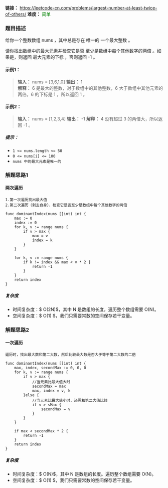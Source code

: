 **链接：** https://leetcode-cn.com/problems/largest-number-at-least-twice-of-others/
**难度：** <font color="green">简单</font>

### 题目描述
给你一个整数数组 nums ，其中总是存在 唯一的 一个最大整数 。

请你找出数组中的最大元素并检查它是否 至少是数组中每个其他数字的两倍 。如果是，则返回 最大元素的下标 ，否则返回 -1 。

#### 示例1：
> **输入：** nums = [3,6,1,0]
> **输出：** 1  
> **解释：** 6 是最大的整数，对于数组中的其他整数，6 大于数组中其他元素的两倍。6 的下标是 1 ，所以返回 1 。

#### 示例2：
> **输入：** nums = [1,2,3,4]
> **输出：** -1
> **解释：** 4 没有超过 3 的两倍大，所以返回 -1 。

##### 提示：
- <code>1 <= nums.length <= 50</code>
- <code>0 <= nums[i] <= 100</code>
- <code>nums 中的最大元素是唯一的</code>


### 解题思路1
#### 两次遍历
    1.第一次遍历找出最大值
    2.第二次遍历（剥去自身），检查它是否至少是数组中每个其他数字的两倍 

```golang
func dominantIndex(nums []int) int {
	max := 0
	index := 0
	for k, v := range nums {
		if v > max {
			max = v
			index = k
		}
	}

	for k, v := range nums {
		if k != index && max < v * 2 {
			return -1
		}
	}
	return index
}

```
##### 复杂度
- 时间复杂度：$ O(2N)$，其中 N 是数组的长度。遍历整个数组需要 O(N)。
- 空间复杂度：$ O(1) $，我们只需要常数的空间保存若干变量。

### 解题思路2
#### 一次遍历
    遍历时，找出最大数和第二大数，然后比较最大数是否大于等于第二大数的二倍 

```golang
func dominantIndex(nums []int) int {
	max, index, secondMax := 0, 0, 0
	for k, v := range nums {
		if v > max {
            //当元素比最大值大时
			secondMax = max
			max, index = v, k
		}else {
            //当元素比最大值小时，还需和第二大值比较
			if v > sMax {
				secondMax = v
			}
		}
	}

	if max < secondMax * 2 {
		return -1
	}
	return index
}

```
##### 复杂度
- 时间复杂度：$ O(N)$，其中 N 是数组的长度。遍历整个数组需要 O(N)。
- 空间复杂度：$ O(1) $，我们只需要常数的空间保存若干变量。